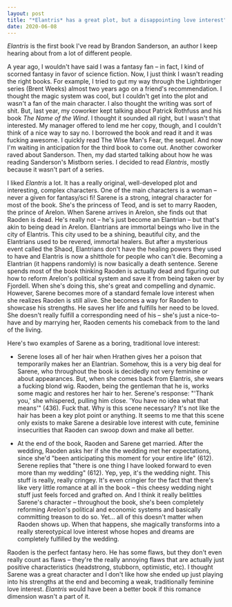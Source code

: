 ```yaml
---
layout: post
title: "*Elantris* has a great plot, but a disappointing love interest"
date: 2020-06-08
---
```


*Elantris* is the first book I've read by Brandon Sanderson, an author I keep hearing about from a lot of different people.

A year ago, I wouldn't have said I was a fantasy fan – in fact, I kind of scorned fantasy in favor of science fiction. Now, I just think I wasn't reading the right books. For example, I tried to gut my way through the Lightbringer series (Brent Weeks) almost two years ago on a friend's recommendation. I thought the magic system was cool, but I couldn't get into the plot and wasn't a fan of the main character. I also thought the writing was sort of shit. But, last year, my coworker kept talking about Patrick Rothfuss and his book *The Name of the Wind*. I thought it sounded all right, but I wasn't that interested. My manager offered to lend me her copy, though, and I couldn't think of a nice way to say no. I borrowed the book and read it and it was fucking awesome. I quickly read The Wise Man's Fear, the sequel. And now I'm waiting in anticipation for the third book to come out. Another coworker raved about Sanderson. Then, my dad started talking about how he was reading Sanderson's Mistborn series. I decided to read *Elantris*, mostly because it wasn't part of a series.

I liked *Elantris* a lot. It has a really original, well-developed plot and interesting, complex characters. One of the main characters is a woman – never a given for fantasy/sci fi! Sarene is a strong, integral character for most of the book. She's the princess of Teod, and is set to marry Raoden, the prince of Arelon. When Sarene arrives in Arelon, she finds out that Raoden is dead. He's really not – he's just become an Elantrian – but that's akin to being dead in Arelon. Elantrians are immortal beings who live in the city of Elantris. This city used to be a shining, beautiful city, and the Elantrians used to be revered, immortal healers. But after a mysterious event called the Shaod, Elantrians don't have the healing powers they used to have and Elantris is now a shitthole for people who can't die. Becoming a Elantrian (it happens randomly) is now basically a death sentence. Serene spends most of the book thinking Raoden is actually dead and figuring out how to reform Arelon's political system and save it from being taken over by Fjordell. When she's doing this, she's great and compelling and dynamic. However, Sarene becomes more of a standard female love interest when she realizes Raoden is still alive. She becomes a way for Raoden to showcase his strengths. He saves her life and fulfills her need to be loved. She doesn't really fulfill a corresponding need of his – she's just a nice-to-have and by marrying her, Raoden cements his comeback from to the land of the living.

Here's two examples of Sarene as a boring, traditional love interest:

- Serene loses all of her hair when Hrathen gives her a poison that temporarily makes her an Elantrian. Somehow, this is a very big deal for Sarene, who throughout the book is decidedly not very feminine or about appearances. But, when she comes back from Elantris, she wears a fucking blond wig. Raoden, being the gentleman that he is, works some magic and restores her hair to her. Serene's response: "'Thank you,' she whispered, pulling him close. 'You have no idea what that means'" (436). Fuck that. Why is this scene necessary? It's not like the hair has been a key plot point or anything. It seems to me that this scene only exists to make Sarene a desirable love interest with cute, feminine insecurities that Raoden can swoop down and make all better.

- At the end of the book, Raoden and Sarene get married. After the wedding, Raoden asks her if she the wedding met her expectations, since she'd "been anticipating this moment for your entire life" (612). Serene replies that "there is one thing I have looked forward to even more than my wedding" (612). Yep, yep, it's the wedding night. This stuff is really, really cringey. It's even cringier for the fact that there's like very little romance at all in the book – this cheesy wedding night stuff just feels forced and grafted on. And I think it really belittles Sarene's character – throughout the book, she's been completely reforming Arelon's political and economic systems and basically committing treason to do so. Yet… all of this doesn't matter when Raoden shows up. When that happens, she magically transforms into a really stereotypical love interest whose hopes and dreams are completely fulfilled by the wedding.

Raoden is the perfect fantasy hero. He has some flaws, but they don't even really count as flaws – they're the really annoying flaws that are actually just positive characteristics (headstrong, stubborn, optimistic, etc). I thought Sarene was a great character and I don't like how she ended up just playing into his strengths at the end and becoming a weak, traditionally feminine love interest. *Elantris* would have been a better book if this romance dimension wasn't a part of it.